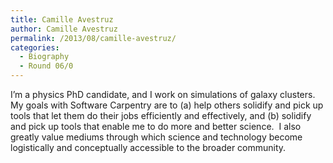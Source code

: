 ```yaml
---
title: Camille Avestruz
author: Camille Avestruz
permalink: /2013/08/camille-avestruz/
categories:
  - Biography
  - Round 06/0
---
```

I&#8217;m a physics PhD candidate, and I work on simulations of galaxy clusters.  My goals with Software Carpentry are to (a) help others solidify and pick up tools that let them do their jobs efficiently and effectively, and (b) solidify and pick up tools that enable me to do more and better science.  I also greatly value mediums through which science and technology become logistically and conceptually accessible to the broader community.
